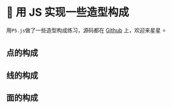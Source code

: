 # 🍥 用 JS 实现一些造型构成

用`P5.js`做了一些造型构成练习，源码都在 [Github](https://github.com/Lionad-Morotar/blogs/tree/master/blogs/.vuepress/components) 上，欢迎来星星 ⭐

<!-- ## CSS Patterns

以下几个图案是使用 CSS 合成的，其中使用（或组合）了以下几个技巧：

- CSS 动画及变形、CSS 滤镜、CSS 伪随机

<br />

<Article-A200403-CSSPatterns />
<Article-A200403-CSSPatterns-2 />

## Lenses Boom

### 效果图

<img
  srcset="
    http://blog-image.obs.cn-east-3.myhuaweicloud.com/mgear/image/2020-04-03-10-48-22_480.png 480w,
    http://blog-image.obs.cn-east-3.myhuaweicloud.com/mgear/image/2020-04-03-10-48-22_960.png 960w,
    http://blog-image.obs.cn-east-3.myhuaweicloud.com/mgear/image/2020-04-03-10-48-22_1440.png 1440w"
  src="http://blog-image.obs.cn-east-3.myhuaweicloud.com/mgear/image/2020-04-03-10-48-22_1440.png"
  alt="效果图"
/>

### 说明

- 鼠标左键：在新的位置开始绘画
- 鼠标右键：停止绘画
- 鼠标中键：清空画布

<br />

<Article-A200403-LensesBoom /> -->

## 点的构成

<Article-A200403-DotBasic />

## 线的构成

<Article-A200403-LineBasic />

## 面的构成

<Article-A200403-AreaBasic />
